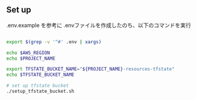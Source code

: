 ## Set up

.env.example を参考に .envファイルを作成したのち、以下のコマンドを実行

```bash

export $(grep -v '^#' .env | xargs)

echo $AWS_REGION 
echo $PROJECT_NAME

export TFSTATE_BUCKET_NAME="${PROJECT_NAME}-resources-tfstate"
echo $TFSTATE_BUCKET_NAME

# set up tfstate bucket
./setup_tfstate_bucket.sh

```